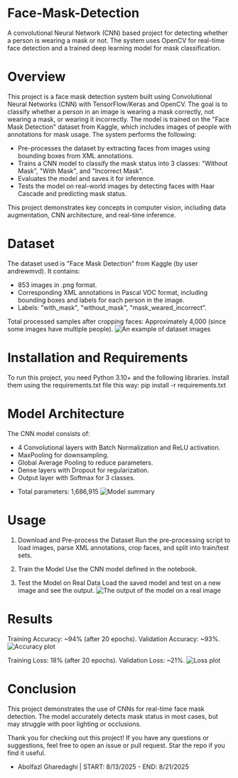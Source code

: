 # Face-Mask-Detection
A convolutional Neural Network (CNN) based project for detecting whether a person is wearing a mask or not. The system uses OpenCV for real-time face detection and a trained deep learning model for mask classification.

# Overview
This project is a face mask detection system built using Convolutional Neural Networks (CNN) with TensorFlow/Keras and OpenCV. The goal is to classify whether a person in an image is wearing a mask correctly, not wearing a mask, or wearing it incorrectly. The model is trained on the "Face Mask Detection" dataset from Kaggle, which includes images of people with annotations for mask usage.
The system performs the following:

- Pre-processes the dataset by extracting faces from images using bounding boxes from XML annotations.
- Trains a CNN model to classify the mask status into 3 classes: "Without Mask", "With Mask", and "Incorrect Mask".
- Evaluates the model and saves it for inference.
- Tests the model on real-world images by detecting faces with Haar Cascade and predicting mask status.

This project demonstrates key concepts in computer vision, including data augmentation, CNN architecture, and real-time inference.

# Dataset
The dataset used is "Face Mask Detection" from Kaggle (by user andrewmvd). It contains:

- 853 images in .png format.
- Corresponding XML annotations in Pascal VOC format, including bounding boxes and labels for each person in the image.
- Labels: "with_mask", "without_mask", "mask_weared_incorrect".

Total processed samples after cropping faces: Approximately 4,000 (since some images have multiple people).
![An example of dataset images](readme_images/example.png)

# Installation and Requirements
To run this project, you need Python 3.10+ and the following libraries. Install them using the requirements.txt file this way:
pip install -r requirements.txt

# Model Architecture
The CNN model consists of:

- 4 Convolutional layers with Batch Normalization and ReLU activation.
- MaxPooling for downsampling.
- Global Average Pooling to reduce parameters.
- Dense layers with Dropout for regularization.
- Output layer with Softmax for 3 classes.

+ Total parameters: 1,686,915
![Model summary](readme_images/summary.png)

# Usage
1. Download and Pre-process the Dataset
Run the pre-processing script to load images, parse XML annotations, crop faces, and split into train/test sets.

2. Train the Model
Use the CNN model defined in the notebook.

3. Test the Model on Real Data
Load the saved model and test on a new image and see the output.
![The output of the model on a real image](readme_images/result.png)

# Results

Training Accuracy: ~94% (after 20 epochs).
Validation Accuracy: ~93%.
![Accuracy plot](readme_images/accuracy.png)

Training Loss: 18% (after 20 epochs).
Validation Loss: ~21%.
![Loss plot](readme_images/loss.png)

# Conclusion
This project demonstrates the use of CNNs for real-time face mask detection. 
The model accurately detects mask status in most cases, but may struggle with poor lighting or occlusions.

Thank you for checking out this project! If you have any questions or suggestions, feel free to open an issue or pull request. Star the repo if you find it useful.

+ Abolfazl Gharedaghi | START: 8/13/2025 - END: 8/21/2025
